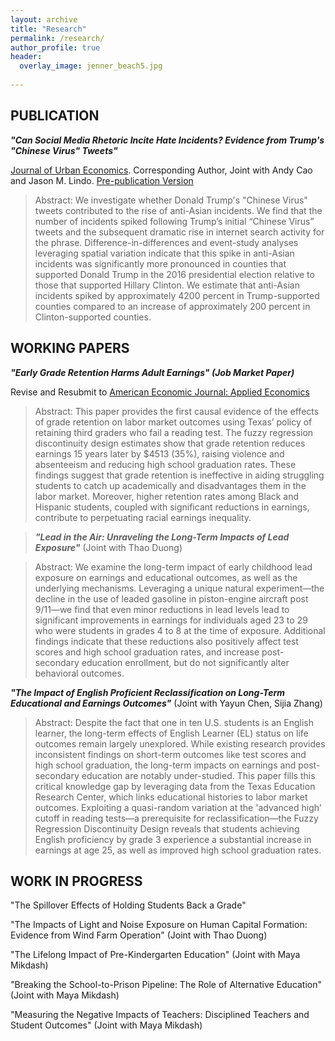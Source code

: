 ```yaml
---
layout: archive
title: "Research"
permalink: /research/
author_profile: true
header:
  overlay_image: jenner_beach5.jpg
  
---
```

## PUBLICATION

***"Can Social Media Rhetoric Incite Hate Incidents? Evidence from Trump's "Chinese Virus" Tweets"***

 <ins>Journal of Urban Economics</ins>. Corresponding Author, Joint with Andy Cao and Jason M. Lindo. [Pre-publication Version](/files/pdf/TrumpTweets.pdf)

> Abstract: We investigate whether Donald Trump's "Chinese Virus" tweets contributed to the rise of anti-Asian incidents. We find that the number of incidents spiked following Trump’s initial “Chinese Virus” tweets and the subsequent dramatic rise in internet search activity for the phrase. Difference-in-differences and event-study analyses leveraging spatial variation indicate that this spike in anti-Asian incidents was significantly more pronounced in counties that supported Donald Trump in the 2016 presidential election relative to those that supported Hillary Clinton. We estimate that anti-Asian incidents spiked by approximately 4200 percent in Trump-supported counties compared to an increase of approximately 200 percent in Clinton-supported counties. 

## WORKING PAPERS

***"Early Grade Retention Harms Adult Earnings" (Job Market Paper)***

Revise and Resubmit to <ins> American Economic Journal: Applied Economics </ins>

> Abstract: This paper provides the first causal evidence of the effects of grade retention on labor market outcomes using Texas’ policy of retaining third graders who fail a reading test. The fuzzy regression discontinuity design estimates show that grade retention reduces earnings 15 years later by $4513 (35%), raising violence and absenteeism and reducing high school graduation rates. These findings suggest that grade retention is ineffective in aiding struggling students to catch up academically and disadvantages them in the labor market. Moreover, higher retention rates among Black and Hispanic students, coupled with significant reductions in earnings, contribute to perpetuating racial earnings inequality.

> ***"Lead in the Air: Unraveling the Long-Term Impacts of Lead Exposure"*** (Joint with Thao Duong)

> Abstract: We examine the long-term impact of early childhood lead exposure on earnings and educational outcomes, as well as the underlying mechanisms. Leveraging a unique natural experiment—the decline in the use of leaded gasoline in piston-engine aircraft post 9/11—we find that even minor reductions in lead levels lead to significant improvements in earnings for individuals aged 23 to 29 who were students in grades 4 to 8 at the time of exposure. Additional findings indicate that these reductions also positively affect test scores and high school graduation rates, and increase post-secondary education enrollment, but do not significantly alter behavioral outcomes.


***"The Impact of English Proficient Reclassification on Long-Term Educational and Earnings Outcomes"*** (Joint with Yayun Chen, Sijia Zhang)

> Abstract: Despite the fact that one in ten U.S. students is an English learner, the long-term effects of English Learner (EL) status on life outcomes remain largely unexplored. While existing research provides inconsistent findings on short-term outcomes like test scores and high school graduation, the long-term impacts on earnings and post-secondary education are notably under-studied. This paper fills this critical knowledge gap by leveraging data from the Texas Education Research Center, which links educational histories to labor market outcomes. Exploiting a quasi-random variation at the 'advanced high' cutoff in reading tests—a prerequisite for reclassification—the Fuzzy Regression Discontinuity Design reveals that students achieving English proficiency by grade 3 experience a substantial increase in earnings at age 25, as well as improved high school graduation rates.


## WORK IN PROGRESS


"The Spillover Effects of Holding Students Back a Grade"

"The Impacts of Light and Noise Exposure on Human Capital Formation: Evidence from Wind Farm Operation" (Joint with Thao Duong)

"The Lifelong Impact of Pre-Kindergarten Education" (Joint with Maya Mikdash)

"Breaking the School-to-Prison Pipeline: The Role of Alternative Education" (Joint with Maya Mikdash)

"Measuring the Negative Impacts of Teachers: Disciplined Teachers and Student Outcomes" (Joint with Maya Mikdash)




